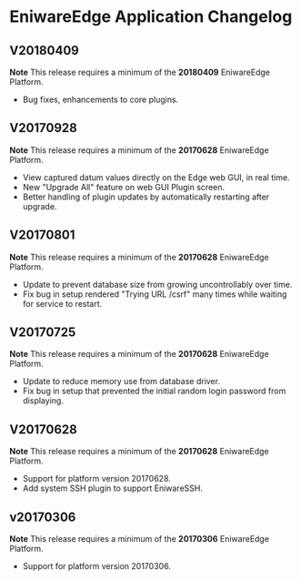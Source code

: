 # EniwareEdge Application Changelog

## V20180409

**Note** This release requires a minimum of the **20180409** EniwareEdge
Platform.

 * Bug fixes, enhancements to core plugins.

## V20170928

**Note** This release requires a minimum of the **20170628** EniwareEdge
Platform.

 * View captured datum values directly on the Edge web GUI, in real time.
 * New "Upgrade All" feature on web GUI Plugin screen.
 * Better handling of plugin updates by automatically restarting after
   upgrade.

## V20170801

**Note** This release requires a minimum of the **20170628** EniwareEdge
Platform.

 * Update to prevent database size from growing uncontrollably over
   time.
 * Fix bug in setup rendered "Trying URL /csrf" many times while
   waiting for service to restart.

## V20170725

**Note** This release requires a minimum of the **20170628** EniwareEdge
Platform.

 * Update to reduce memory use from database driver.
 * Fix bug in setup that prevented the initial random login password
   from displaying.

## V20170628

**Note** This release requires a minimum of the **20170628** EniwareEdge
Platform.

 * Support for platform version 20170628.
 * Add system SSH plugin to support EniwareSSH.


## v20170306

**Note** This release requires a minimum of the **20170306** EniwareEdge
Platform.

 * Support for platform version 20170306.
